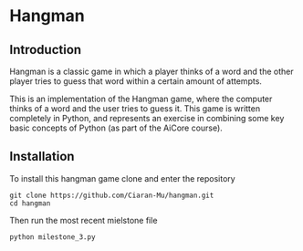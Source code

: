 # Hangman

## Introduction
Hangman is a classic game in which a player thinks of a word and the other player tries to guess that word within a certain amount of attempts.

This is an implementation of the Hangman game, where the computer thinks of a word and the user tries to guess it. This game is written completely in Python, and represents an exercise in combining some key basic concepts of Python (as part of the AiCore course).

## Installation

To install this hangman game clone and enter the repository
```
git clone https://github.com/Ciaran-Mu/hangman.git
cd hangman
```
Then run the most recent mielstone file
```
python milestone_3.py
```